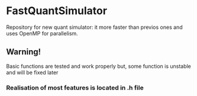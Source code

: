 # FastQuantSimulator
Repository for new quant simulator: it more faster than  previos ones and uses OpenMP for parallelism.
## Warning!
Basic functions are tested and work properly but, some function is unstable and will be fixed later
 
 
 
 
 
### **Realisation of most features is located in .h file**
